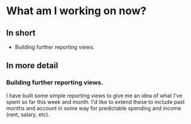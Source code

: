 # What am I working on now?

## In short

* Building further reporting views. 

## In more detail

### Building further reporting views.

I have built some simple reporting views to give me an idea of what I've spent so far this week and month. I'd like to extend these to include past months and account in some way for predictable spending and income (rent, salary, etc).

